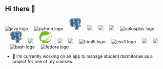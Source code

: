## Hi there 👋
<div>
<div align="left">
	<img src="https://cdn.jsdelivr.net/gh/devicons/devicon/icons/java/java-original.svg" height="40" alt="java logo"  />
	<img width="12" />
	<img src="https://cdn.jsdelivr.net/gh/devicons/devicon/icons/python/python-original.svg" height="40" alt="python logo"  />
	<img width="12" />
	<img src="https://github.com/devicons/devicon/blob/v2.16.0/icons/postgresql/postgresql-original.svg" height="40" alt="postgres logo"  />
	<img width="12" />
	<img src="https://cdn.jsdelivr.net/gh/devicons/devicon@latest/icons/microsoftsqlserver/microsoftsqlserver-original-wordmark.svg" height="40" />  
	<img width="12" />
	<img src="https://cdn.jsdelivr.net/gh/devicons/devicon@latest/icons/junit/junit-plain-wordmark.svg" height="40" />
	<img width="12" />	
	<img src="https://cdn.jsdelivr.net/gh/devicons/devicon@latest/icons/unifiedmodelinglanguage/unifiedmodelinglanguage-original.svg" height="40" />
	<img width="12" />	
	<img src="https://cdn.jsdelivr.net/gh/devicons/devicon/icons/cplusplus/cplusplus-original.svg" height="40" alt="cplusplus logo"  />
	<img width="12" />     
	<img src="https://github.com/devicons/devicon/blob/v2.16.0/icons/postgresql/postgresql-original.svg" height="40" alt="postgres logo"  />
	<img width="12" />
	<img src="https://cdn.jsdelivr.net/gh/devicons/devicon@latest/icons/microsoftsqlserver/microsoftsqlserver-original-wordmark.svg" height="40" />  
	<img width="12" />
	<img src="https://github.com/devicons/devicon/blob/v2.16.0/icons/spring/spring-original.svg" height="40" alt="spring logo" />
	<img width="12" />	
	<img src="https://cdn.jsdelivr.net/gh/devicons/devicon@latest/icons/pandas/pandas-original-wordmark.svg" height="40" />  
	<img width="12" />
	<img src="https://cdn.jsdelivr.net/gh/devicons/devicon@latest/icons/jupyter/jupyter-original-wordmark.svg" height="40" />
	<img width="12" />
	<img src="https://cdn.jsdelivr.net/gh/devicons/devicon/icons/html5/html5-original.svg" height="40" alt="html5 logo"  />
	<img width="12" />
	<img src="https://cdn.jsdelivr.net/gh/devicons/devicon/icons/css3/css3-original.svg" height="40" alt="css3 logo"  />   
	<img width="12" />
	<img src="https://cdn.jsdelivr.net/gh/devicons/devicon@latest/icons/csharp/csharp-original.svg" height="40" />
	<img width="12" />
	<img src="https://cdn.jsdelivr.net/gh/devicons/devicon@latest/icons/docker/docker-plain-wordmark.svg" height="40" />
	<img width="12" />
	<img src="https://cdn.jsdelivr.net/gh/devicons/devicon/icons/bash/bash-original.svg" height="40" alt="bash logo"  />
	<img width="12" />
	<img src="https://cdn.jsdelivr.net/gh/devicons/devicon/icons/fedora/fedora-original.svg" height="40" alt="fedora logo"  />
	<img width="12" />
</div>


- 🔭 I’m currently working on an app to manage student dormitories as a project for one of my courses.
<!--
**qmacdom/qmacdom** is a ✨ _special_ ✨ repository because its `README.md` (this file) appears on your GitHub profile.

Here are some ideas to get you started:

- 🔭 I’m currently working on ...
- 🌱 I’m currently learning ...
- 👯 I’m looking to collaborate on ...
- 🤔 I’m looking for help with ...
- 💬 Ask me about ...
- 📫 How to reach me: ...
- 😄 Pronouns: ...
- ⚡ Fun fact: ...
-->
